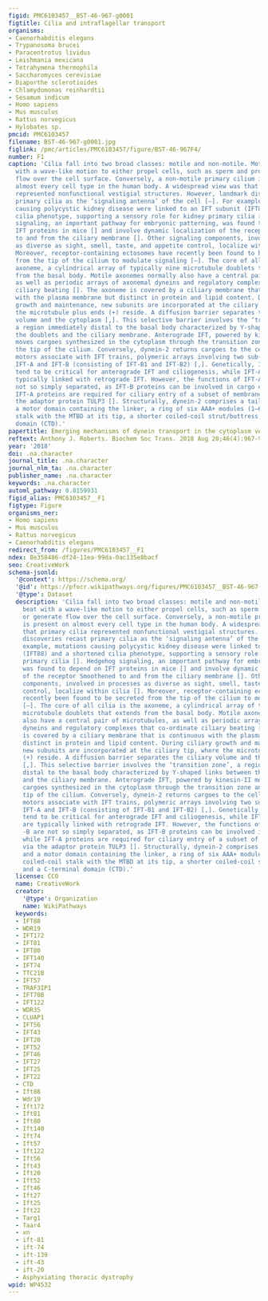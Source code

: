 ```yaml
---
figid: PMC6103457__BST-46-967-g0001
figtitle: Cilia and intraflagellar transport
organisms:
- Caenorhabditis elegans
- Trypanosoma brucei
- Paracentrotus lividus
- Leishmania mexicana
- Tetrahymena thermophila
- Saccharomyces cerevisiae
- Diaporthe sclerotioides
- Chlamydomonas reinhardtii
- Sesamum indicum
- Homo sapiens
- Mus musculus
- Rattus norvegicus
- Hylobates sp.
pmcid: PMC6103457
filename: BST-46-967-g0001.jpg
figlink: /pmc/articles/PMC6103457/figure/BST-46-967F4/
number: F1
caption: 'Cilia fall into two broad classes: motile and non-motile. Motile cilia beat
  with a wave-like motion to either propel cells, such as sperm and protozoa, or generate
  flow over the cell surface. Conversely, a non-motile primary cilium is present on
  almost every cell type in the human body. A widespread view was that primary cilia
  represented nonfunctional vestigial structures. However, landmark discoveries recast
  primary cilia as the ‘signaling antenna’ of the cell [–]. For example, mutations
  causing polycystic kidney disease were linked to an IFT subunit (IFT88) and a shortened
  cilia phenotype, supporting a sensory role for kidney primary cilia []. Hedgehog
  signaling, an important pathway for embryonic patterning, was found to depend on
  IFT proteins in mice [] and involve dynamic localization of the receptor Smoothened
  to and from the ciliary membrane []. Other signaling components, involved in processes
  as diverse as sight, smell, taste, and appetite control, localize within cilia [].
  Moreover, receptor-containing ectosomes have recently been found to be secreted
  from the tip of the cilium to modulate signaling [–]. The core of all cilia is the
  axoneme, a cylindrical array of typically nine microtubule doublets that extends
  from the basal body. Motile axonemes normally also have a central pair of microtubules,
  as well as periodic arrays of axonemal dyneins and regulatory complexes that co-ordinate
  ciliary beating []. The axoneme is covered by a ciliary membrane that is continuous
  with the plasma membrane but distinct in protein and lipid content. During ciliary
  growth and maintenance, new subunits are incorporated at the ciliary tip, where
  the microtubule plus ends (+) reside. A diffusion barrier separates the ciliary
  volume and the cytoplasm [,]. This selective barrier involves the ‘transition zone’,
  a region immediately distal to the basal body characterized by Y-shaped links between
  the doublets and the ciliary membrane. Anterograde IFT, powered by kinesin-II motors,
  moves cargoes synthesized in the cytoplasm through the transition zone and toward
  the tip of the cilium. Conversely, dynein-2 returns cargoes to the cell body. Both
  motors associate with IFT trains, polymeric arrays involving two sub-complexes,
  IFT-A and IFT-B (consisting of IFT-B1 and IFT-B2) [,]. Genetically, IFT-B proteins
  tend to be critical for anterograde IFT and ciliogenesis, while IFT-A proteins are
  typically linked with retrograde IFT. However, the functions of IFT-A and -B are
  not so simply separated, as IFT-B proteins can be involved in cargo export, while
  IFT-A proteins are required for ciliary entry of a subset of membrane proteins via
  the adaptor protein TULP3 []. Structurally, dynein-2 comprises a tail domain and
  a motor domain containing the linker, a ring of six AAA+ modules (1–6), a coiled-coil
  stalk with the MTBD at its tip, a shorter coiled-coil strut/buttress, and a C-terminal
  domain (CTD).'
papertitle: Emerging mechanisms of dynein transport in the cytoplasm versus the cilium.
reftext: Anthony J. Roberts. Biochem Soc Trans. 2018 Aug 20;46(4):967-982.
year: '2018'
doi: .na.character
journal_title: .na.character
journal_nlm_ta: .na.character
publisher_name: .na.character
keywords: .na.character
automl_pathway: 0.8159931
figid_alias: PMC6103457__F1
figtype: Figure
organisms_ner:
- Homo sapiens
- Mus musculus
- Rattus norvegicus
- Caenorhabditis elegans
redirect_from: /figures/PMC6103457__F1
ndex: 8e358486-df24-11ea-99da-0ac135e8bacf
seo: CreativeWork
schema-jsonld:
  '@context': https://schema.org/
  '@id': https://pfocr.wikipathways.org/figures/PMC6103457__BST-46-967-g0001.html
  '@type': Dataset
  description: 'Cilia fall into two broad classes: motile and non-motile. Motile cilia
    beat with a wave-like motion to either propel cells, such as sperm and protozoa,
    or generate flow over the cell surface. Conversely, a non-motile primary cilium
    is present on almost every cell type in the human body. A widespread view was
    that primary cilia represented nonfunctional vestigial structures. However, landmark
    discoveries recast primary cilia as the ‘signaling antenna’ of the cell [–]. For
    example, mutations causing polycystic kidney disease were linked to an IFT subunit
    (IFT88) and a shortened cilia phenotype, supporting a sensory role for kidney
    primary cilia []. Hedgehog signaling, an important pathway for embryonic patterning,
    was found to depend on IFT proteins in mice [] and involve dynamic localization
    of the receptor Smoothened to and from the ciliary membrane []. Other signaling
    components, involved in processes as diverse as sight, smell, taste, and appetite
    control, localize within cilia []. Moreover, receptor-containing ectosomes have
    recently been found to be secreted from the tip of the cilium to modulate signaling
    [–]. The core of all cilia is the axoneme, a cylindrical array of typically nine
    microtubule doublets that extends from the basal body. Motile axonemes normally
    also have a central pair of microtubules, as well as periodic arrays of axonemal
    dyneins and regulatory complexes that co-ordinate ciliary beating []. The axoneme
    is covered by a ciliary membrane that is continuous with the plasma membrane but
    distinct in protein and lipid content. During ciliary growth and maintenance,
    new subunits are incorporated at the ciliary tip, where the microtubule plus ends
    (+) reside. A diffusion barrier separates the ciliary volume and the cytoplasm
    [,]. This selective barrier involves the ‘transition zone’, a region immediately
    distal to the basal body characterized by Y-shaped links between the doublets
    and the ciliary membrane. Anterograde IFT, powered by kinesin-II motors, moves
    cargoes synthesized in the cytoplasm through the transition zone and toward the
    tip of the cilium. Conversely, dynein-2 returns cargoes to the cell body. Both
    motors associate with IFT trains, polymeric arrays involving two sub-complexes,
    IFT-A and IFT-B (consisting of IFT-B1 and IFT-B2) [,]. Genetically, IFT-B proteins
    tend to be critical for anterograde IFT and ciliogenesis, while IFT-A proteins
    are typically linked with retrograde IFT. However, the functions of IFT-A and
    -B are not so simply separated, as IFT-B proteins can be involved in cargo export,
    while IFT-A proteins are required for ciliary entry of a subset of membrane proteins
    via the adaptor protein TULP3 []. Structurally, dynein-2 comprises a tail domain
    and a motor domain containing the linker, a ring of six AAA+ modules (1–6), a
    coiled-coil stalk with the MTBD at its tip, a shorter coiled-coil strut/buttress,
    and a C-terminal domain (CTD).'
  license: CC0
  name: CreativeWork
  creator:
    '@type': Organization
    name: WikiPathways
  keywords:
  - IFT88
  - WDR19
  - IFT172
  - IFT81
  - IFT80
  - IFT140
  - IFT74
  - TTC21B
  - IFT57
  - TRAF3IP1
  - IFT70B
  - IFT122
  - WDR35
  - CLUAP1
  - IFT56
  - IFT43
  - IFT20
  - IFT52
  - IFT46
  - IFT27
  - IFT25
  - IFT22
  - CTD
  - Ift88
  - Wdr19
  - Ift172
  - Ift81
  - Ift80
  - Ift140
  - Ift74
  - Ift57
  - Ift122
  - Ift56
  - Ift43
  - Ift20
  - Ift52
  - Ift46
  - Ift27
  - Ift25
  - Ift22
  - Targ1
  - Taar4
  - xn
  - ift-81
  - ift-74
  - ift-139
  - ift-43
  - ift-20
  - Asphyxiating thoracic dystrophy
wpid: WP4532
---
```

